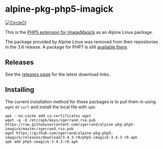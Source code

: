 # alpine-pkg-php5-imagick

[![CircleCI](https://circleci.com/gh/sgerrand/alpine-pkg-php5-imagick/tree/master.svg?style=svg)](https://circleci.com/gh/sgerrand/alpine-pkg-php5-imagick/tree/master)

This is the [PHP5 extension for ImageMagick][php-imagick] as an Alpine Linux package.

The package provided by Alpine Linux was removed from their repositories in the
3.6 release. A package for PHP7 is still [available there](https://pkgs.alpinelinux.org/packages?name=php7-pecl-imagick*).

## Releases

See the [releases page](https://github.com/sgerrand/alpine-pkg-php5-imagick/releases) for the latest
download links.

## Installing

The current installation method for these packages is to pull them in using
`wget` or `curl` and install the local file with `apk`:

    apk --no-cache add ca-certificates wget
    wget -q -O /etc/apk/keys/sgerrand.rsa.pub https://raw.githubusercontent.com/sgerrand/alpine-pkg-php5-imagick/master/sgerrand.rsa.pub
    wget https://github.com/sgerrand/alpine-pkg-php5-imagick/releases/download/3.4.3-r0/php5-imagick-3.4.3-r0.apk
    apk add php5-imagick-3.4.3-r0.apk

[php-imagick]: https://pecl.php.net/imagick
